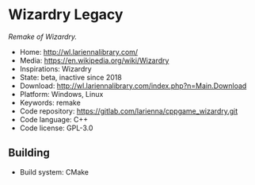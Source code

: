 # Wizardry Legacy

_Remake of Wizardry._

- Home: http://wl.lariennalibrary.com/
- Media: https://en.wikipedia.org/wiki/Wizardry
- Inspirations: Wizardry
- State: beta, inactive since 2018
- Download: http://wl.lariennalibrary.com/index.php?n=Main.Download
- Platform: Windows, Linux
- Keywords: remake
- Code repository: https://gitlab.com/larienna/cppgame_wizardry.git
- Code language: C++
- Code license: GPL-3.0

## Building

- Build system: CMake
